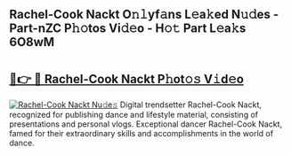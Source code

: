 ## Rachel-Cook Nackt O𝚗𝚕yf𝚊ns L𝚎a𝚔ed N𝚞𝚍es - Part-nZC P𝚑𝚘tos Vi𝚍𝚎o - H𝚘𝚝 Part L𝚎a𝚔s 6O8wM

# <h2><a href="http://kf1m1v.oniu.top/?m=Rachel-Cook+Nackt">🔗👉 🔴 Rachel-Cook Nackt P𝚑ot𝚘𝚜 V𝚒d𝚎o</a></h2>

[![Rachel-Cook Nackt Nu𝚍e𝚜](https://i.imgur.com/0qMVB7G.gif)](http://kf1m1v.oniu.top/?m=Rachel-Cook+Nackt)
Digital trendsetter Rachel-Cook Nackt, recognized for publishing dance and lifestyle material, consisting of presentations and personal vlogs. Exceptional dancer Rachel-Cook Nackt, famed for their extraordinary skills and accomplishments in the world of dance.  
